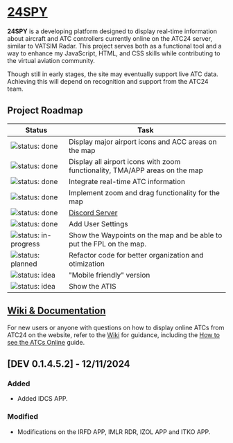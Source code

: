 # [24SPY](https://tiaguinho2009.github.io/24SPY/)

**24SPY** is a developing platform designed to display real-time information about aircraft and ATC controllers currently online on the ATC24 server, similar to VATSIM Radar. This project serves both as a functional tool and a way to enhance my JavaScript, HTML, and CSS skills while contributing to the virtual aviation community.

Though still in early stages, the site may eventually support live ATC data. Achieving this will depend on recognition and support from the ATC24 team.

## Project Roadmap

| Status                                         | Task                                         |
|------------------------------------------------|----------------------------------------------|
| ![status: done](https://img.shields.io/badge/status-done-brightgreen) | Display major airport icons and ACC areas on the map |
| ![status: done](https://img.shields.io/badge/status-done-brightgreen) | Display all airport icons with zoom functionality, TMA/APP areas on the map |
| ![status: done](https://img.shields.io/badge/status-done-brightgreen) | Integrate real-time ATC information |
| ![status: done](https://img.shields.io/badge/status-done-brightgreen) | Implement zoom and drag functionality for the map |
| ![status: done](https://img.shields.io/badge/status-done-brightgreen) | [Discord Server](https://discord.gg/8cQAguPjkh) |
| ![status: done](https://img.shields.io/badge/status-done-brightgreen) | Add User Settings |
| ![status: in-progress](https://img.shields.io/badge/status-in--progress-orange) | Show the Waypoints on the map and be able to put the FPL on the map.|
| ![status: planned](https://img.shields.io/badge/status-planned-blue) | Refactor code for better organization and otimization |
| ![status: idea](https://img.shields.io/badge/status-idea-lightgrey) | "Mobile friendly" version |
| ![status: idea](https://img.shields.io/badge/status-idea-lightgrey) | Show the ATIS |

## [Wiki & Documentation](https://github.com/tiaguinho2009/24SPY/wiki)

For new users or anyone with questions on how to display online ATCs from ATC24 on the website, refer to the [Wiki](https://github.com/tiaguinho2009/24SPY/wiki) for guidance, including the [How to see the ATCs Online](https://github.com/tiaguinho2009/24SPY/wiki/How-to-see-the-ATCs-Online) guide.

## [DEV 0.1.4.5.2] - 12/11/2024
### Added
- Added IDCS APP.

### Modified
- Modifications on the IRFD APP, IMLR RDR, IZOL APP and ITKO APP.